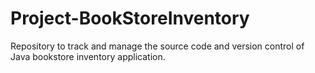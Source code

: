 # Project-BookStoreInventory
Repository to track and manage the source code and version control of  Java bookstore inventory application.
